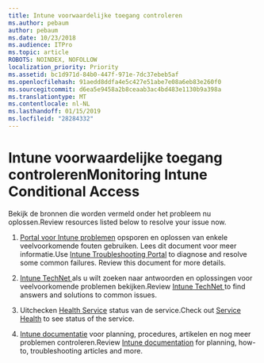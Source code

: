 ```yaml
---
title: Intune voorwaardelijke toegang controleren
ms.author: pebaum
author: pebaum
ms.date: 10/23/2018
ms.audience: ITPro
ms.topic: article
ROBOTS: NOINDEX, NOFOLLOW
localization_priority: Priority
ms.assetid: bc1d971d-84b0-447f-971e-7dc37ebeb5af
ms.openlocfilehash: 91aedd8ddfa4e5c427e51abe7e08a6eb83e260f0
ms.sourcegitcommit: d6ea5e9458a2b8ceaab3ac4bd483e1130b9a398a
ms.translationtype: MT
ms.contentlocale: nl-NL
ms.lasthandoff: 01/15/2019
ms.locfileid: "28284332"
---
```

# <a name="monitoring-intune-conditional-access"></a><span data-ttu-id="0e258-102">Intune voorwaardelijke toegang controleren</span><span class="sxs-lookup"><span data-stu-id="0e258-102">Monitoring Intune Conditional Access</span></span>

<span data-ttu-id="0e258-103">Bekijk de bronnen die worden vermeld onder het probleem nu oplossen.</span><span class="sxs-lookup"><span data-stu-id="0e258-103">Review resources listed below to resolve your issue now.</span></span>
  
1. <span data-ttu-id="0e258-p101">[Portal voor Intune problemen](https://devicemanagement.microsoft.com/#blade/Microsoft_Intune_DeviceSettings/TroubleshootBlade) opsporen en oplossen van enkele veelvoorkomende fouten gebruiken. Lees dit document voor meer informatie.</span><span class="sxs-lookup"><span data-stu-id="0e258-p101">Use [Intune Troubleshooting Portal](https://devicemanagement.microsoft.com/#blade/Microsoft_Intune_DeviceSettings/TroubleshootBlade) to diagnose and resolve some common failures. Review this document for more details.</span></span> 
    
2. <span data-ttu-id="0e258-106">[Intune TechNet ](https://social.technet.microsoft.com/forums/en-us/home?forum=microsoftintuneprod)als u wilt zoeken naar antwoorden en oplossingen voor veelvoorkomende problemen bekijken.</span><span class="sxs-lookup"><span data-stu-id="0e258-106">Review [Intune TechNet ](https://social.technet.microsoft.com/forums/en-us/home?forum=microsoftintuneprod)to find answers and solutions to common issues.</span></span>
    
3. <span data-ttu-id="0e258-107">Uitchecken [Health Service](https://portal.office.com/AdminPortal/Home#/servicehealth) status van de service.</span><span class="sxs-lookup"><span data-stu-id="0e258-107">Check out [Service Health](https://portal.office.com/AdminPortal/Home#/servicehealth) to see status of the service.</span></span> 
    
4. <span data-ttu-id="0e258-108">[Intune documentatie](https://docs.microsoft.com/en-us/intune/) voor planning, procedures, artikelen en nog meer problemen controleren.</span><span class="sxs-lookup"><span data-stu-id="0e258-108">Review [Intune documentation](https://docs.microsoft.com/en-us/intune/) for planning, how-to, troubleshooting articles and more.</span></span> 
    

